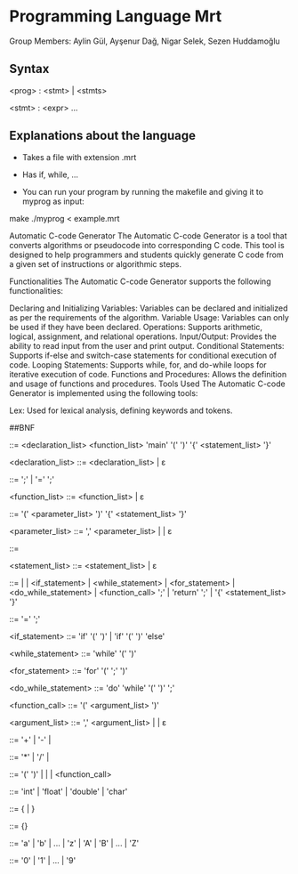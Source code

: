 # Programming Language Mrt
Group Members: Aylin Gül, Ayşenur Dağ, Nigar Selek, Sezen Huddamoğlu


## Syntax

\<prog\> : \<stmt\> | \<stmts\>

\<stmt\> : \<expr\> ...

## Explanations about the language

- Takes a file with extension .mrt
- Has if, while, ...

- You can run your program by running the makefile and giving it to myprog as input:

make
./myprog < example.mrt



Automatic C-code Generator
The Automatic C-code Generator is a tool that converts algorithms or pseudocode into corresponding C code. This tool is designed to help programmers and students quickly generate C code from a given set of instructions or algorithmic steps.

Functionalities
The Automatic C-code Generator supports the following functionalities:

Declaring and Initializing Variables: Variables can be declared and initialized as per the requirements of the algorithm.
Variable Usage: Variables can only be used if they have been declared.
Operations: Supports arithmetic, logical, assignment, and relational operations.
Input/Output: Provides the ability to read input from the user and print output.
Conditional Statements: Supports if-else and switch-case statements for conditional execution of code.
Looping Statements: Supports while, for, and do-while loops for iterative execution of code.
Functions and Procedures: Allows the definition and usage of functions and procedures.
Tools Used
The Automatic C-code Generator is implemented using the following tools:

Lex: Used for lexical analysis, defining keywords and tokens.


##BNF

<program> ::= <declaration_list> <function_list> 'main' '(' ')' '{' <statement_list> '}'

<declaration_list> ::= <declaration> <declaration_list> | ε

<declaration> ::= <type> <identifier> ';'
                | <type> <identifier> '=' <expression> ';'

<function_list> ::= <function> <function_list> | ε

<function> ::= <type> <identifier> '(' <parameter_list> ')' '{' <statement_list> '}'

<parameter_list> ::= <parameter> ',' <parameter_list> | <parameter> | ε

<parameter> ::= <type> <identifier>

<statement_list> ::= <statement> <statement_list> | ε

<statement> ::= <declaration>
              | <assignment>
              | <if_statement>
              | <while_statement>
              | <for_statement>
              | <do_while_statement>
              | <function_call> ';'
              | 'return' <expression> ';'
              | '{' <statement_list> '}'

<assignment> ::= <identifier> '=' <expression> ';'

<if_statement> ::= 'if' '(' <expression> ')' <statement> | 'if' '(' <expression> ')' <statement> 'else' <statement>

<while_statement> ::= 'while' '(' <expression> ')' <statement>

<for_statement> ::= 'for' '(' <assignment> <expression> ';' <expression> ')' <statement>

<do_while_statement> ::= 'do' <statement> 'while' '(' <expression> ')' ';'

<function_call> ::= <identifier> '(' <argument_list> ')'

<argument_list> ::= <expression> ',' <argument_list> | <expression> | ε

<expression> ::= <term> '+' <expression>
               | <term> '-' <expression>
               | <term>

<term> ::= <factor> '*' <term>
         | <factor> '/' <term>
         | <factor>

<factor> ::= '(' <expression> ')'
           | <identifier>
           | <number>
           | <function_call>

<type> ::= 'int' | 'float' | 'double' | 'char'

<identifier> ::= <letter> {<letter> | <digit>}

<number> ::= <digit> {<digit>}

<letter> ::= 'a' | 'b' | ... | 'z' | 'A' | 'B' | ... | 'Z'

<digit> ::= '0' | '1' | ... | '9'

